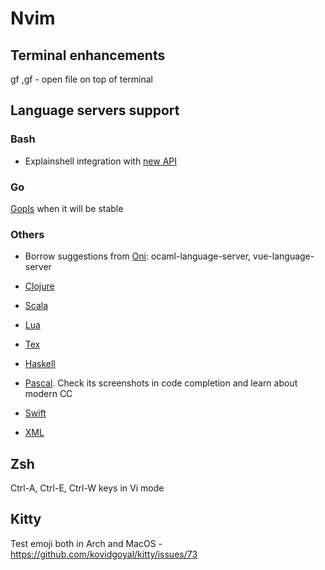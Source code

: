 # Nvim

## Terminal enhancements

gf
,gf - open file on top of terminal

## Language servers support

### Bash

* Explainshell integration with [new API](https://github.com/idank/explainshell/pull/125)

### Go

[Gopls](https://github.com/golang/go/wiki/gopls) when it will be stable

### Others

* Borrow suggestions from
  [Oni](https://github.com/onivim/oni/wiki/Language-Support#java):
  ocaml-language-server, vue-language-server

* [Clojure](https://github.com/snoe/clojure-lsp)

* [Scala](http://scalameta.org/metals/docs/editors/vim.html)

* [Lua](https://github.com/sumneko/lua-language-server)

* [Tex](https://github.com/astoff/digestif)

* [Haskell](https://github.com/haskell/haskell-ide-engine)

* [Pascal](https://www.omnipascal.com/). Check its screenshots  in code
    completion and learn about modern CC

* [Swift](https://github.com/apple/sourcekit-lsp)

* [XML](https://github.com/angelozerr/lsp4xml)

## Zsh

Ctrl-A, Ctrl-E, Ctrl-W keys in Vi mode

## Kitty

Test emoji both in Arch and MacOS - https://github.com/kovidgoyal/kitty/issues/73
